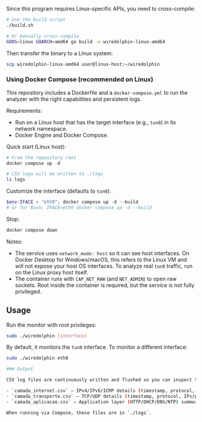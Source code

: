 Since this program requires Linux-specific APIs, you need to cross-compile:

```bash
# Use the build script
./build.sh

# Or manually cross-compile
GOOS=linux GOARCH=amd64 go build -o wiredolphin-linux-amd64
```

Then transfer the binary to a Linux system:
```bash
scp wiredolphin-linux-amd64 user@linux-host:~/wiredolphin
```

### Using Docker Compose (recommended on Linux)

This repository includes a Dockerfile and a `docker-compose.yml` to run the analyzer with the right capabilities and persistent logs.

Requirements:
- Run on a Linux host that has the target interface (e.g., `tun0`) in its network namespace.
- Docker Engine and Docker Compose.

Quick start (Linux host):

```powershell
# From the repository root
docker compose up -d

# CSV logs will be written to ./logs
ls logs
```

Customize the interface (defaults to `tun0`):

```powershell
$env:IFACE = "eth0"; docker compose up -d --build
# or for Bash: IFACE=eth0 docker compose up -d --build
```

Stop:

```powershell
docker compose down
```

Notes:
- The service uses `network_mode: host` so it can see host interfaces. On Docker Desktop for Windows/macOS, this refers to the Linux VM and will not expose your host OS interfaces. To analyze real `tun0` traffic, run on the Linux proxy host itself.
- The container runs with `CAP_NET_RAW` (and `NET_ADMIN`) to open raw sockets. Root inside the container is required, but the service is not fully privileged.

## Usage

Run the monitor with root privileges:

```bash
sudo ./wiredolphin [interface]
```

By default, it monitors the `tun0` interface. To monitor a different interface:

```bash
sudo ./wiredolphin eth0

### Output

CSV log files are continuously written and flushed so you can inspect them live:

- `camada_internet.csv` – IPv4/IPv6/ICMP details (timestamp, protocol, IPs, proto number, ICMP info, bytes)
- `camada_transporte.csv` – TCP/UDP details (timestamp, protocol, IPs/ports, bytes)
- `camada_aplicacao.csv` – Application layer (HTTP/DHCP/DNS/NTP) summary

When running via Compose, these files are in `./logs`.
```